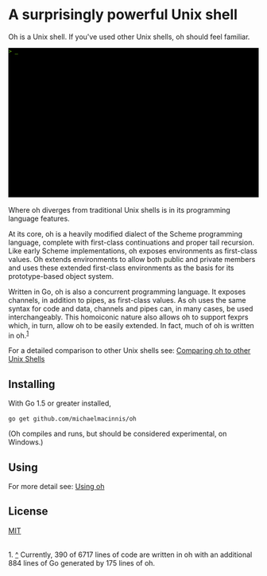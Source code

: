 # A surprisingly powerful Unix shell

Oh is a Unix shell. If you've used other Unix shells, oh should feel
familiar.

![gif](img/oh.gif)

Where oh diverges from traditional Unix shells is in its programming
language features.

At its core, oh is a heavily modified dialect of the Scheme programming
language, complete with first-class continuations and proper tail
recursion. Like early Scheme implementations, oh exposes environments
as first-class values. Oh extends environments to allow both public and
private members and uses these extended first-class environments as the
basis for its prototype-based object system.

Written in Go, oh is also a concurrent programming language. It exposes
channels, in addition to pipes, as first-class values. As oh uses the
same syntax for code and data, channels and pipes can, in many cases, be
used interchangeably. This homoiconic nature also allows oh to support
fexprs which, in turn, allow oh to be easily extended. In fact, much of
oh is written in oh.<sup name="r1">[1](#f1)</sup>

For a detailed comparison to other Unix shells see: [Comparing oh to other Unix Shells](https://htmlpreview.github.io/?https://raw.githubusercontent.com/michaelmacinnis/oh/master/doc/comparison.html)

## Installing

With Go 1.5 or greater installed,

    go get github.com/michaelmacinnis/oh

(Oh compiles and runs, but should be considered experimental, on Windows.)

## Using

For more detail see: [Using oh](doc/manual.md)

## License

[MIT](LICENSE)

<br><a name="f1">1</a>. [^](#r1) Currently, 
390 of 6717 lines of code are written in oh with an
additional 884 lines of Go generated by 175 lines
of oh.

